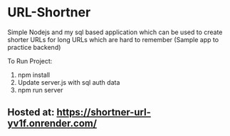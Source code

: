 # URL-Shortner

Simple Nodejs and my sql based application which can be used to create shorter URLs for long URLs which are hard to remember
(Sample app to practice backend)

To Run Project:

1. npm install
2. Update server.js with sql auth data
3. npm run server

## Hosted at: https://shortner-url-yv1f.onrender.com/

